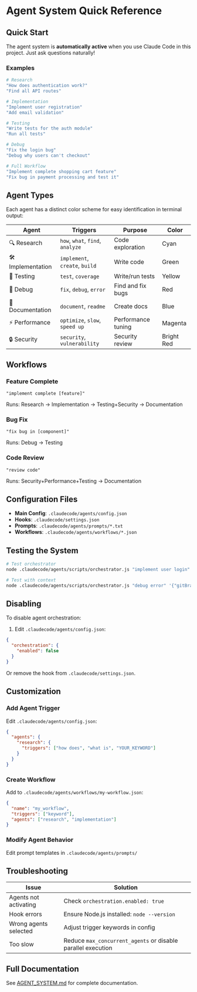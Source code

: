 # Agent System Quick Reference

## Quick Start

The agent system is **automatically active** when you use Claude Code in this project. Just ask questions naturally!

### Examples

```bash
# Research
"How does authentication work?"
"Find all API routes"

# Implementation
"Implement user registration"
"Add email validation"

# Testing
"Write tests for the auth module"
"Run all tests"

# Debug
"Fix the login bug"
"Debug why users can't checkout"

# Full Workflow
"Implement complete shopping cart feature"
"Fix bug in payment processing and test it"
```

## Agent Types

Each agent has a distinct color scheme for easy identification in terminal output:

| Agent | Triggers | Purpose | Color |
|-------|----------|---------|-------|
| 🔍 Research | `how`, `what`, `find`, `analyze` | Code exploration | Cyan |
| 🛠️ Implementation | `implement`, `create`, `build` | Write code | Green |
| 🧪 Testing | `test`, `coverage` | Write/run tests | Yellow |
| 🐛 Debug | `fix`, `debug`, `error` | Find and fix bugs | Red |
| 📝 Documentation | `document`, `readme` | Create docs | Blue |
| ⚡ Performance | `optimize`, `slow`, `speed up` | Performance tuning | Magenta |
| 🔒 Security | `security`, `vulnerability` | Security review | Bright Red |

## Workflows

### Feature Complete
```
"implement complete [feature]"
```
Runs: Research → Implementation → Testing+Security → Documentation

### Bug Fix
```
"fix bug in [component]"
```
Runs: Debug → Testing

### Code Review
```
"review code"
```
Runs: Security+Performance+Testing → Documentation

## Configuration Files

- **Main Config**: `.claudecode/agents/config.json`
- **Hooks**: `.claudecode/settings.json`
- **Prompts**: `.claudecode/agents/prompts/*.txt`
- **Workflows**: `.claudecode/agents/workflows/*.json`

## Testing the System

```bash
# Test orchestrator
node .claudecode/agents/scripts/orchestrator.js "implement user login"

# Test with context
node .claudecode/agents/scripts/orchestrator.js "debug error" '{"gitBranch":"main"}'
```

## Disabling

To disable agent orchestration:

1. Edit `.claudecode/agents/config.json`:
```json
{
  "orchestration": {
    "enabled": false
  }
}
```

Or remove the hook from `.claudecode/settings.json`.

## Customization

### Add Agent Trigger
Edit `.claudecode/agents/config.json`:
```json
{
  "agents": {
    "research": {
      "triggers": ["how does", "what is", "YOUR_KEYWORD"]
    }
  }
}
```

### Create Workflow
Add to `.claudecode/agents/workflows/my-workflow.json`:
```json
{
  "name": "my_workflow",
  "triggers": ["keyword"],
  "agents": ["research", "implementation"]
}
```

### Modify Agent Behavior
Edit prompt templates in `.claudecode/agents/prompts/`

## Troubleshooting

| Issue | Solution |
|-------|----------|
| Agents not activating | Check `orchestration.enabled: true` |
| Hook errors | Ensure Node.js installed: `node --version` |
| Wrong agents selected | Adjust trigger keywords in config |
| Too slow | Reduce `max_concurrent_agents` or disable parallel execution |

## Full Documentation

See [AGENT_SYSTEM.md](../../AGENT_SYSTEM.md) for complete documentation.
